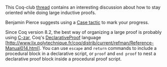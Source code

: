 This Coq-club [thread](http://pauillac.inria.fr/pipermail/coq-club/2007/003006.html) contains an interesting discussion about how to stay oriented while doing large inductive proofs.

Benjamin Pierce suggests using a [Case tactic](../Case%20(tactic)) to mark your progress.

Since Coq version 8.2, the best way of organizing a large proof is probably using [C-zar](../C-zar), Coq's [DeclarativeProof](../DeclarativeProof) language \[<http://www.lix.polytechnique.fr/coq/distrib/current/refman/Reference-Manual014.html>\]. You can use `escape` and `return` commands to include a procedural block in a declarative script, or `proof` and `end proof` to nest a declarative proof block inside a procedural proof script.
